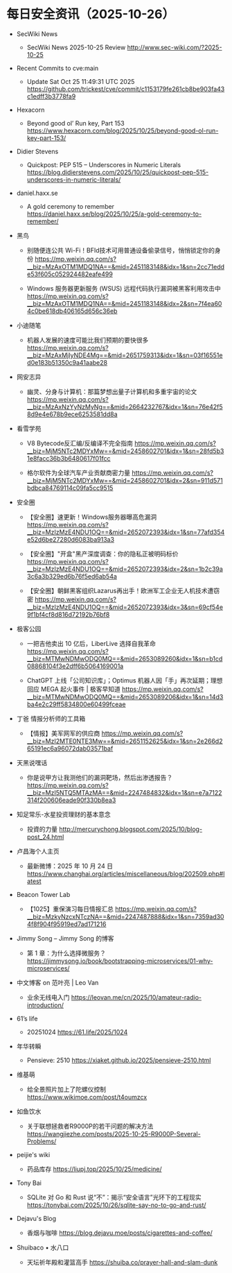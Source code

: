 # 每日安全资讯（2025-10-26）

- SecWiki News
  - SecWiki News 2025-10-25 Review
http://www.sec-wiki.com/?2025-10-25

- Recent Commits to cve:main
  - Update Sat Oct 25 11:49:31 UTC 2025
https://github.com/trickest/cve/commit/c1153179fe261cb8be903fa43c1edff3b3778fa9

- Hexacorn
  - Beyond good ol’ Run key, Part 153
https://www.hexacorn.com/blog/2025/10/25/beyond-good-ol-run-key-part-153/

- Didier Stevens
  - Quickpost: PEP 515 – Underscores in Numeric Literals
https://blog.didierstevens.com/2025/10/25/quickpost-pep-515-underscores-in-numeric-literals/

- daniel.haxx.se
  - A gold ceremony to remember
https://daniel.haxx.se/blog/2025/10/25/a-gold-ceremony-to-remember/

- 黑鸟
  - 别随便连公共 Wi-Fi！BFId技术可用普通设备偷录信号，悄悄锁定你的身份
https://mp.weixin.qq.com/s?__biz=MzAxOTM1MDQ1NA==&mid=2451183148&idx=1&sn=2cc71edde53f605c052924482eafe499

  - Windows 服务器更新服务 (WSUS) 远程代码执行漏洞被黑客利用攻击中
https://mp.weixin.qq.com/s?__biz=MzAxOTM1MDQ1NA==&mid=2451183148&idx=2&sn=7f4ea604c0be618db406165d656c36eb

- 小迪随笔
  - 机器人发展的速度可能比我们预期的要快很多
https://mp.weixin.qq.com/s?__biz=MzAxMjIyNDE4Mg==&mid=2651759313&idx=1&sn=03f16551ed0e183b51350c9a41aabe28

- 网安志异
  - 幽灵、分身与计算机：那篇梦想出量子计算机和多重宇宙的论文
https://mp.weixin.qq.com/s?__biz=MzAxNzYyNzMyNg==&mid=2664232767&idx=1&sn=76e42f58d9e4e678b9ece6253581dd8a

- 看雪学苑
  - V8 Bytecode反汇编/反编译不完全指南
https://mp.weixin.qq.com/s?__biz=MjM5NTc2MDYxMw==&mid=2458602701&idx=1&sn=28fd5b31e8facc36b3b6480617f01fcc

  - 格尔软件为全球汽车产业贡献商密力量
https://mp.weixin.qq.com/s?__biz=MjM5NTc2MDYxMw==&mid=2458602701&idx=2&sn=911d571bdbca84769114c09fa5cc9515

- 安全圈
  - 【安全圈】速更新！Windows服务器曝高危漏洞
https://mp.weixin.qq.com/s?__biz=MzIzMzE4NDU1OQ==&mid=2652072393&idx=1&sn=77afd354e52d6be27280d6083ba913a3

  - 【安全圈】"开盒"黑产深度调查：你的隐私正被明码标价
https://mp.weixin.qq.com/s?__biz=MzIzMzE4NDU1OQ==&mid=2652072393&idx=2&sn=1b2c39a3c6a3b329ed6b76f5ed6ab54a

  - 【安全圈】朝鲜黑客组织Lazarus再出手！欧洲军工企业无人机技术遭窃密
https://mp.weixin.qq.com/s?__biz=MzIzMzE4NDU1OQ==&mid=2652072393&idx=3&sn=69cf54e9f1bf4cf8d816d72192b76bf8

- 极客公园
  - 一把吉他卖出 10 亿后，LiberLive 选择自我革命
https://mp.weixin.qq.com/s?__biz=MTMwNDMwODQ0MQ==&mid=2653089260&idx=1&sn=b1cd08868104f3e2dff6b5064169001a

  - ChatGPT 上线「公司知识库」；Optimus 机器人因「手」再次延期；理想回应 MEGA 起火事件 | 极客早知道
https://mp.weixin.qq.com/s?__biz=MTMwNDMwODQ0MQ==&mid=2653089206&idx=1&sn=14d3ba4e2c29ff5834800e60499fceae

- 丁爸 情报分析师的工具箱
  - 【情报】美军网军的供应商
https://mp.weixin.qq.com/s?__biz=MzI2MTE0NTE3Mw==&mid=2651152625&idx=1&sn=2e266d265191ec6a96072dab03571baf

- 天黑说嘿话
  - 你是说甲方让我测他们的漏洞靶场，然后出渗透报告？
https://mp.weixin.qq.com/s?__biz=MzI5NTQ5MTAzMA==&mid=2247484832&idx=1&sn=e7a7122314f200606eade90f330b8ea3

- 知足常乐-水星投资理财的基本意念
  - 投資的力量
http://mercurychong.blogspot.com/2025/10/blog-post_24.html

- 卢昌海个人主页
  - 最新微博：2025 年 10 月 24 日
https://www.changhai.org/articles/miscellaneous/blog/202509.php#latest

- Beacon Tower Lab
  - 【1025】重保演习每日情报汇总
https://mp.weixin.qq.com/s?__biz=MzkyNzcxNTczNA==&mid=2247487888&idx=1&sn=7359ad304f8f904f95919ed7ad171216

- Jimmy Song – Jimmy Song 的博客
  - 第 1 章：为什么选择微服务？
https://jimmysong.io/book/bootstrapping-microservices/01-why-microservices/

- 中文博客 on 范叶亮 | Leo Van
  - 业余无线电入门
https://leovan.me/cn/2025/10/amateur-radio-introduction/

- 61’s life
  - 20251024
https://61.life/2025/1024

- 年华转瞬
  - Pensieve: 2510
https://xiaket.github.io/2025/pensieve-2510.html

- 维基萌
  - 给全景照片加上了陀螺仪控制
https://www.wikimoe.com/post/t4oumzcx

- 如鱼饮水
  - 关于联想拯救者R9000P的若干问题的解决方法
https://wangjiezhe.com/posts/2025-10-25-R9000P-Several-Problems/

- peijie's wiki
  - 药品库存
https://liupj.top/2025/10/25/medicine/

- Tony Bai
  - SQLite 对 Go 和 Rust 说“不”：揭示“安全语言”光环下的工程现实
https://tonybai.com/2025/10/26/sqlite-say-no-to-go-and-rust/

- Dejavu's Blog
  - 香烟与咖啡
https://blog.dejavu.moe/posts/cigarettes-and-coffee/

- Shuibaco • 水八口
  - 天坛祈年殿和灌篮高手
https://shuiba.co/prayer-hall-and-slam-dunk

